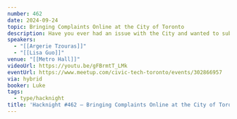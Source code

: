 ```yaml
---
number: 462
date: 2024-09-24
topic: Bringing Complaints Online at the City of Toronto
description: Have you ever had an issue with the City and wanted to submit a complaint? Previously, each of the City’s internal divisions had their own process, making it difficult to navigate. This Complaints & Compliments project is the foundational step towards unification. We will share with you some ups and downs from this project implementation and do a few interactive sessions on things to come.
speakers:
  - "[[Argerie Tzouras]]"
  - "[[Lisa Guo]]"
venue: "[[Metro Hall]]"
videoUrl: https://youtu.be/gFBrmtT_LMk
eventUrl: https://www.meetup.com/civic-tech-toronto/events/302866957
via: hybrid
booker: Luke
tags:
  - type/hacknight
title: 'Hacknight #462 – Bringing Complaints Online at the City of Toronto'
---
```

